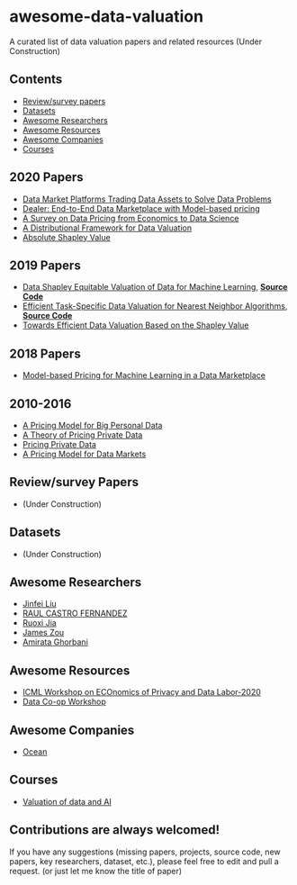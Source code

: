 # awesome-data-valuation
A curated list of data valuation papers and related resources (Under Construction)

## Contents
 - [Review/survey papers](https://github.com/murari023/awesome-data-valuation#reviewsurvey-papers)
 - [Datasets](https://github.com/murari023/awesome-data-valuation#datasets)
 - [Awesome Researchers](https://github.com/murari023/awesome-data-valuation#awesome-researchers)
 - [Awesome Resources](https://github.com/murari023/awesome-data-valuation#awesome-resources)
 - [Awesome Companies](https://github.com/murari023/awesome-data-valuation#awesome-companies)
 - [Courses](https://github.com/murari023/awesome-data-valuation#courses)

## 2020 Papers
- [Data Market Platforms Trading Data Assets to Solve Data Problems](https://arxiv.org/abs/2002.01047)
- [Dealer: End-to-End Data Marketplace with Model-based pricing](https://arxiv.org/abs/2003.13103)
- [A Survey on Data Pricing from Economics to Data Science](https://arxiv.org/abs/2009.04462)
- [A Distributional Framework for Data Valuation](https://arxiv.org/abs/2002.12334)
- [Absolute Shapley Value](https://arxiv.org/abs/2003.10076)

## 2019 Papers
- [Data Shapley Equitable Valuation of Data for Machine Learning](http://proceedings.mlr.press/v97/ghorbani19c/ghorbani19c.pdf), [**Source Code**](https://github.com/amiratag/DataShapley)
- [Efficient Task-Specific Data Valuation for Nearest Neighbor Algorithms](https://arxiv.org/abs/1908.08619), [**Source Code**](https://github.com/murari023/KNN-PVLDB)
- [Towards Efficient Data Valuation Based on the Shapley Value](https://arxiv.org/abs/1902.10275)

## 2018 Papers
- [Model-based Pricing for Machine Learning in a Data Marketplace](https://128.84.21.199/pdf/1805.11450.pdf)

## 2010-2016
- [A Pricing Model for Big Personal Data](https://ieeexplore.ieee.org/abstract/document/7590317/)
- [A Theory of Pricing Private Data](https://arxiv.org/abs/1208.5258)
- [Pricing Private Data](https://www.researchgate.net/profile/Bernardo_Huberman/publication/256034198_Pricing_Private_Data/links/5cbe8c14a6fdcc1d49a86fcd/Pricing-Private-Data.pdf)
- [A Pricing Model for Data Markets](https://www.ideals.illinois.edu/bitstream/handle/2142/73449/207_ready.pdf?sequence=2)

## Review/survey Papers
- (Under Construction)

## Datasets
- (Under Construction)

## Awesome Researchers
- [Jinfei Liu](http://www.mathcs.emory.edu/~jliu253/)
- [RAUL CASTRO FERNANDEZ](https://raulcastrofernandez.com/)
- [Ruoxi Jia](https://ruoxijia.info/)
- [James Zou](https://www.james-zou.com/)
- [Amirata Ghorbani](https://www.amiratag.com/)

## Awesome Resources
- [ICML Workshop on ECOnomics of Privacy and Data Labor-2020](https://vasiloglou.github.io/EcoPaDL/)
- [Data Co-op Workshop](https://csrcl.huji.ac.il/event/data-co-op-workshop)

## Awesome Companies
- [Ocean](oceanprotocol.com)

## Courses
- [Valuation of data and AI](https://canvas.stanford.edu/courses/114221)

## Contributions are always welcomed!
If you have any suggestions (missing papers, projects, source code, new papers, key researchers, dataset, etc.), please feel free to edit and pull a request. (or just let me know the title of paper)
